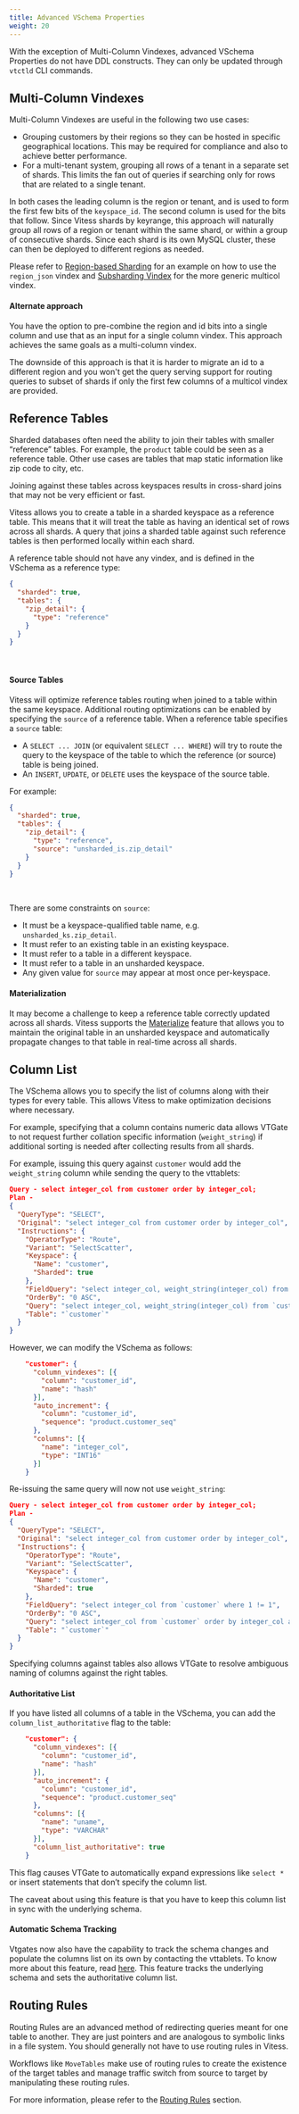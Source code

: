 ```yaml
---
title: Advanced VSchema Properties
weight: 20
---
```


With the exception of Multi-Column Vindexes, advanced VSchema Properties do not have DDL constructs. They can only be updated through `vtctld` CLI commands.

## Multi-Column Vindexes

Multi-Column Vindexes are useful in the following two use cases:

* Grouping customers by their regions so they can be hosted in specific geographical locations. This may be required for compliance and also to achieve better performance.
* For a multi-tenant system, grouping all rows of a tenant in a separate set of shards. This limits the fan out of queries if searching only for rows that are related to a single tenant.

In both cases the leading column is the region or tenant, and is used to form the first few bits of the `keyspace_id`. The second column is used for the bits that follow. Since Vitess shards by keyrange, this approach will naturally group all rows of a region or tenant within the same shard, or within a group of consecutive shards. Since each shard is its own MySQL cluster, these can then be deployed to different regions as needed.

Please refer to [Region-based Sharding](../../configuration-advanced/region-sharding) for an example on how to use the `region_json` vindex and [Subsharding Vindex](../subsharding-vindex) for the more generic multicol vindex.

#### Alternate approach

You have the option to pre-combine the region and id bits into a single column and use that as an input for a single column vindex. This approach achieves the same goals as a multi-column vindex.

The downside of this approach is that it is harder to migrate an id to a different region and you won't get the query serving support for routing queries to subset of shards if only the first few columns of a multicol vindex are provided.

## Reference Tables

Sharded databases often need the ability to join their tables with smaller “reference” tables. For example, the `product` table could be seen as a reference table. Other use cases are tables that map static information like zip code to city, etc.

Joining against these tables across keyspaces results in cross-shard joins that may not be very efficient or fast.

Vitess allows you to create a table in a sharded keyspace as a reference table. This means that it will treat the table as having an identical set of rows across all shards. A query that joins a sharded table against such reference tables is then performed locally within each shard.

A reference table should not have any vindex, and is defined in the VSchema as a reference type:

```json
{
  "sharded": true,
  "tables": {
    "zip_detail": {
      "type": "reference"
    }
  }
}
```
<br/>

#### Source Tables

Vitess will optimize reference tables routing when joined to a table within the same keyspace. Additional routing optimizations can be enabled by specifying the `source` of a reference table. When a reference table specifies a `source` table:

 * A `SELECT ... JOIN` (or equivalent `SELECT ... WHERE`) will try to route the
   query to the keyspace of the table to which the reference (or source) table
   is being joined.
 * An `INSERT`, `UPDATE`, or `DELETE` uses the keyspace of the source table.

For example:

```json
{
  "sharded": true,
  "tables": {
    "zip_detail": {
      "type": "reference",
      "source": "unsharded_is.zip_detail"
    }
  }
}
```
<br/>

There are some constraints on `source`:

 * It must be a keyspace-qualified table name, e.g. `unsharded_ks.zip_detail`.
 * It must refer to an existing table in an existing keyspace.
 * It must refer to a table in a different keyspace.
 * It must refer to a table in an unsharded keyspace.
 * Any given value for `source` may appear at most once per-keyspace.

#### Materialization

It may become a challenge to keep a reference table correctly updated across all shards. Vitess supports the [Materialize](../../migration/materialize) feature that allows you to maintain the original table in an unsharded keyspace and automatically propagate changes to that table in real-time across all shards.

## Column List

The VSchema allows you to specify the list of columns along with their types for every table. This allows Vitess to make optimization decisions where necessary.

For example, specifying that a column contains numeric data allows VTGate to not request further collation specific information (`weight_string`) if additional sorting is needed after collecting results from all shards.

For example, issuing this query against `customer` would add the `weight_string` column while sending the query to the vttablets:

```json
Query - select integer_col from customer order by integer_col;
Plan -
{
  "QueryType": "SELECT",
  "Original": "select integer_col from customer order by integer_col",
  "Instructions": {
    "OperatorType": "Route",
    "Variant": "SelectScatter",
    "Keyspace": {
      "Name": "customer",
      "Sharded": true
    },
    "FieldQuery": "select integer_col, weight_string(integer_col) from `customer` where 1 != 1",
    "OrderBy": "0 ASC",
    "Query": "select integer_col, weight_string(integer_col) from `customer` order by integer_col asc",
    "Table": "`customer`"
  }
}
```

However, we can modify the VSchema as follows:

```json
    "customer": {
      "column_vindexes": [{
        "column": "customer_id",
        "name": "hash"
      }],
      "auto_increment": {
        "column": "customer_id",
        "sequence": "product.customer_seq"
      },
      "columns": [{
        "name": "integer_col",
        "type": "INT16"
      }]
    }
```

Re-issuing the same query will now not use `weight_string`:

```json
Query - select integer_col from customer order by integer_col;
Plan -
{
  "QueryType": "SELECT",
  "Original": "select integer_col from customer order by integer_col",
  "Instructions": {
    "OperatorType": "Route",
    "Variant": "SelectScatter",
    "Keyspace": {
      "Name": "customer",
      "Sharded": true
    },
    "FieldQuery": "select integer_col from `customer` where 1 != 1",
    "OrderBy": "0 ASC",
    "Query": "select integer_col from `customer` order by integer_col asc",
    "Table": "`customer`"
  }
}
```

Specifying columns against tables also allows VTGate to resolve ambiguous naming of columns against the right tables.

#### Authoritative List

If you have listed all columns of a table in the VSchema, you can add the `column_list_authoritative` flag to the table:

```json
    "customer": {
      "column_vindexes": [{
        "column": "customer_id",
        "name": "hash"
      }],
      "auto_increment": {
        "column": "customer_id",
        "sequence": "product.customer_seq"
      },
      "columns": [{
        "name": "uname",
        "type": "VARCHAR"
      }],
      "column_list_authoritative": true
    }
```

This flag causes VTGate to automatically expand expressions like `select *` or insert statements that don’t specify the column list.

The caveat about using this feature is that you have to keep this column list in sync with the underlying schema.

#### Automatic Schema Tracking

Vtgates now also have the capability to track the schema changes and populate the columns list on its own by contacting the vttablets. To know more about this feature, read [here](../../../reference/features/schema-tracking).
This feature tracks the underlying schema and sets the authoritative column list.

## Routing Rules

Routing Rules are an advanced method of redirecting queries meant for one table to another. They are just pointers and are analogous to symbolic links in a file system. You should generally not have to use routing rules in Vitess.

Workflows like `MoveTables` make use of routing rules to create the existence of the target tables and manage traffic switch from source to target by manipulating these routing rules.

For more information, please refer to the [Routing Rules](../../../reference/features/schema-routing-rules) section.

